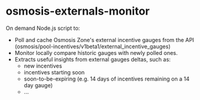 # osmosis-externals-monitor

On demand Node.js script to:
- Poll and cache Osmosis Zone's external incentive gauges from the API (osmosis/pool-incentives/v1beta1/external_incentive_gauges)
- Monitor locally compare historic gauges with newly polled ones.
- Extracts useful insights from external gauges deltas, such as:
  - new incentives
  - incentives starting soon
  - soon-to-be-expiring (e.g. 14 days of incentives remaining on a 14 day gauge)
  - ...
